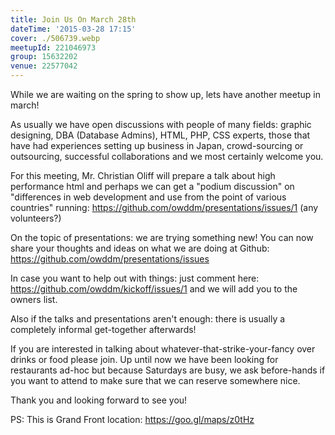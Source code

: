 ```yaml
---
title: Join Us On March 28th
dateTime: '2015-03-28 17:15'
cover: ./506739.webp
meetupId: 221046973
group: 15632202
venue: 22577042
---
```


While we are waiting on the spring to show up, lets have another meetup in march!

As usually we have open discussions with people of many fields: graphic designing, DBA (Database Admins), HTML, PHP, CSS experts, those that have had experiences setting up business in Japan, crowd-sourcing or outsourcing, successful collaborations and we most certainly welcome you.

For this meeting, Mr. Christian Oliff will prepare a talk about high performance html and perhaps we can get a "podium discussion" on "differences in web development and use from the point of various countries" running: https://github.com/owddm/presentations/issues/1 (any volunteers?)

On the topic of presentations: we are trying something new! You can now share your thoughts and ideas on what we are doing at Github: https://github.com/owddm/presentations/issues

In case you want to help out with things: just comment here: https://github.com/owddm/kickoff/issues/1 and we will add you to the owners list.

Also if the talks and presentations aren't enough: there is usually a completely informal get-together afterwards!

If you are interested in talking about whatever-that-strike-your-fancy over drinks or food please join. Up until now we have been looking for restaurants ad-hoc but because Saturdays are busy, we ask before-hands if you want to attend to make sure that we can reserve somewhere nice.

Thank you and looking forward to see you!

PS: This is Grand Front location: https://goo.gl/maps/z0tHz
